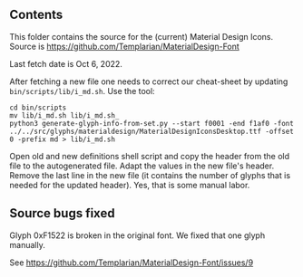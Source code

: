 ## Contents

This folder contains the source for the (current) Material Design Icons.
Source is https://github.com/Templarian/MaterialDesign-Font

Last fetch date is Oct 6, 2022.

After fetching a new file one needs to correct our cheat-sheet by updating `bin/scripts/lib/i_md.sh`.
Use the tool:

```
cd bin/scripts
mv lib/i_md.sh lib/i_md.sh_
python3 generate-glyph-info-from-set.py --start f0001 -end f1af0 -font ../../src/glyphs/materialdesign/MaterialDesignIconsDesktop.ttf -offset 0 -prefix md > lib/i_md.sh
```

Open old and new definitions shell script and copy the header from the old file to the autogenerated file. Adapt the values in the new file's header. Remove the last line in the new file (it contains the number of glyphs that is needed for the updated header). Yes, that is some manual labor.

## Source bugs fixed

Glyph 0xF1522 is broken in the original font. We fixed that one glyph manually.

See https://github.com/Templarian/MaterialDesign-Font/issues/9
